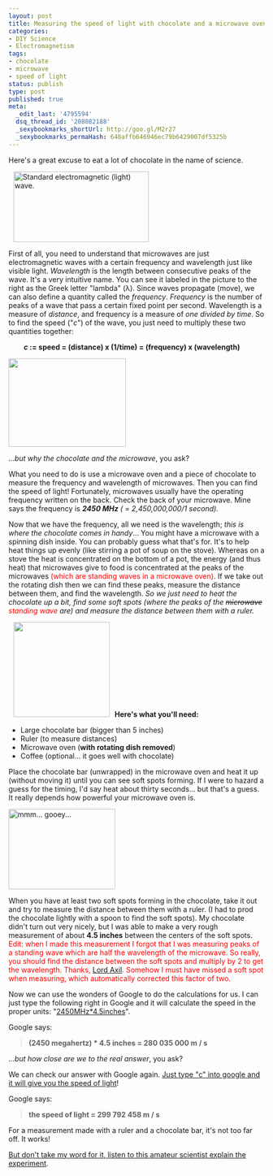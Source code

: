 ```yaml
---
layout: post
title: Measuring the speed of light with chocolate and a microwave oven
categories:
- DIY Science
- Electromagnetism
tags:
- chocolate
- microwave
- speed of light
status: publish
type: post
published: true
meta:
  _edit_last: '4795594'
  dsq_thread_id: '208082188'
  _sexybookmarks_shortUrl: http://goo.gl/M2r27
  _sexybookmarks_permaHash: 648affb646946ec79b6429007df5325b
---
```

Here's a great excuse to eat a lot of chocolate in the name of science.

<a href="http://commons.wikimedia.org/wiki/Image:Light-wave.png"><img class="alignright" style="padding:0 10px;" title="Electromagnetic (light) Wave" src="http://upload.wikimedia.org/wikipedia/commons/3/30/Light-wave.png" alt="Standard electromagnetic (light) wave." width="266" height="139" /></a>

First of all, you need to understand that microwaves are just electromagnetic waves with a certain frequency and wavelength just like visible light. <em>Wavelength</em> is the length between consecutive peaks of the wave. It's a very intuitive name. You can see it labeled in the picture to the right as the Greek letter "lambda" (λ). Since waves propagate (move), we can also define a quantity called the <em>frequency</em>. <em>Frequency</em> is the number of peaks of a wave that pass a certain fixed point per second. Wavelength is a measure of <em>distance</em>, and frequency is a measure of <em>one divided by time</em>. So to find the speed ("<em>c</em>") of the wave, you just need to multiply these two quantities together:
<p style="padding-left:30px;"><em><strong>c </strong></em><strong>:=</strong><em><strong> </strong></em><strong>speed</strong><strong> = (</strong><strong>distance</strong><strong>) x (1/</strong><strong>time</strong><strong>) = (</strong><strong>frequency</strong><strong>) x (</strong><strong>wavelength</strong><strong>)</strong></p>

<a href="http://morningcoffeephysics.files.wordpress.com/2008/10/img_0021.jpg"><img class="size-medium wp-image-170       alignleft" title="Back of microwave oven" src="http://morningcoffeephysics.files.wordpress.com/2008/10/img_0021.jpg?w=300" alt="" width="231" height="174" /></a>

<em>...but why the chocolate and the microwave</em>, you ask?

What you need to do is use a microwave oven and a piece of chocolate to measure the frequency and wavelength of microwaves. Then you can find the speed of light! Fortunately, microwaves usually have the operating frequency written on the back. Check the back of your microwave. Mine says the frequency is <em><strong>2450 MHz</strong></em> <em>( = 2,450,000,000/1 second). </em>

Now that we have the frequency, all we need is the wavelength; <em>this is where the chocolate comes in handy</em>... You might have a microwave with a spinning dish inside. You can probably guess what that's for. It's to help heat things up evenly (like stirring a pot of soup on the stove). Whereas on a stove the heat is concentrated on the bottom of a pot, the energy (and thus heat) that microwaves give to food is concentrated at the peaks of the microwaves<span style="color:#ff0000;"> (which are standing waves in a microwave oven)</span>. If we take out the rotating dish then we can find these peaks, measure the distance between them, and find the wavelength. <em>So we just need to heat the chocolate up a bit, find some soft spots (where the peaks</em><em> of the <span style="text-decoration:line-through;">microwave</span><span style="color:#ff0000;"> standing wave</span> are) and measure the distance between them with a ruler.</em>

<strong></strong><a href="http://morningcoffeephysics.files.wordpress.com/2008/10/img_0013.jpg"><img class="alignright size-medium wp-image-172" style="margin-left:10px;margin-right:10px;" title="Materials needed" src="http://morningcoffeephysics.files.wordpress.com/2008/10/img_0013.jpg?w=300" alt="" width="189" height="187" /></a><strong>Here's what you'll need: </strong>
<ul>
	<li> Large chocolate bar (bigger than 5 inches)</li>
	<li>Ruler (to measure distances)</li>
	<li>Microwave oven (<strong>with rotating dish removed</strong>)</li>
	<li>Coffee (optional... it goes well with chocolate)</li>
</ul>
Place the chocolate bar (unwrapped) in the microwave oven and heat it up (without moving it) until you can see soft spots forming. If I were to hazard a guess for the timing, I'd say heat about thirty seconds... but that's a guess. It really depends how powerful your microwave oven is.

<a href="http://morningcoffeephysics.files.wordpress.com/2008/10/img_0016.jpg"><img class="size-medium wp-image-174    alignleft" title="Chocolate Soft Spots" src="http://morningcoffeephysics.files.wordpress.com/2008/10/img_0016.jpg?w=300" alt="mmm... gooey..." width="210" height="158" /></a>

When you have at least two soft spots forming in the chocolate, take it out and try to measure the distance between them with a ruler. (I had to prod the chocolate lightly with a spoon to find the soft spots). My chocolate didn't turn out very nicely, but I was able to make a very rough measurement of about <strong>4.5 inches</strong> between the centers of the soft spots. <span style="color:#ff0000;">Edit: when I made this measurement I forgot that I was measuring peaks of a standing wave which are half the wavelength of the microwave. So really, you should find the distance between the soft spots and multiply by 2 to get the wavelength. Thanks, <a href="http://morningcoffeephysics.wordpress.com/2008/10/05/measuring-the-speed-of-light-with-chocolate-and-a-microwave-oven/#comment-369">Lord Axil</a>. Somehow I must have missed a soft spot when measuring, which automatically corrected this factor of two. </span>

Now we can use the wonders of Google to do the calculations for us. I can just type the following right in Google and it will calculate the speed in the proper units: "<a href="http://www.google.ca/search?q=2450MHz%2A4.5inches">2450MHz*4.5inches</a>".

Google says: <strong></strong>
<blockquote><strong>(2450 megahertz) * 4.5 inches = 280 035 000 m / s</strong></blockquote>
<em>...but how close are we to the real answer</em>, you ask?

We can check our answer with Google again. <a href="http://www.google.ca/search?q=c">Just type "c" into google and it will give you the speed of light</a>!

Google says:
<blockquote><strong> the speed of light = 299 792 458 m / s</strong></blockquote>
For a measurement made with a ruler and a chocolate bar, it's not too far off. It works!

<a href="http://ca.youtube.com/watch?v=9O2Keu6o3i0&amp;NR=1">But don't take my word for it, listen to this amateur scientist explain the experiment</a>.
